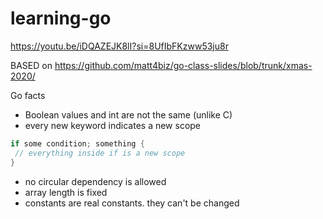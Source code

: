 # learning-go

https://youtu.be/iDQAZEJK8lI?si=8UfIbFKzww53ju8r

BASED on https://github.com/matt4biz/go-class-slides/blob/trunk/xmas-2020/

Go facts
- Boolean values and int are not the same (unlike C)
- every new keyword indicates a new scope
```go
if some condition; something {
 // everything inside if is a new scope
}
```
- no circular dependency is allowed
- array length is fixed
- constants are real constants. they can't be changed
